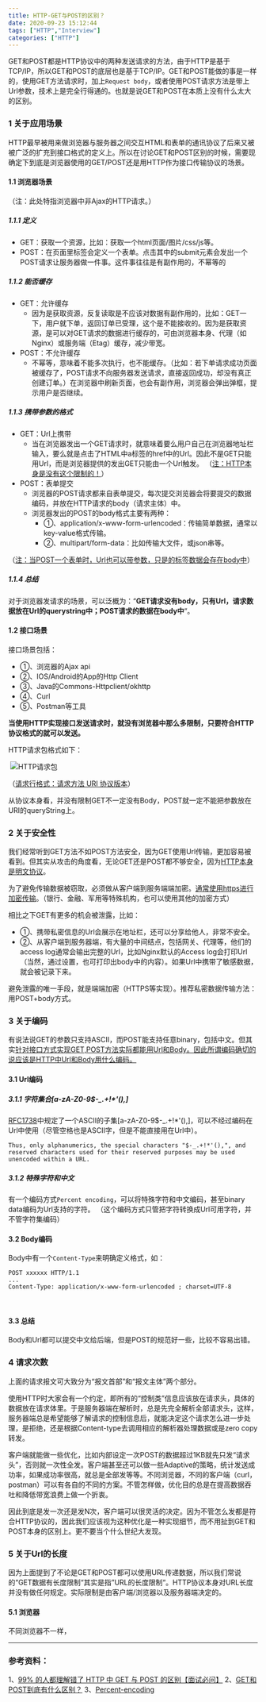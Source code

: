 ```yaml
---
title: HTTP-GET与POST的区别？
date: 2020-09-23 15:12:44
tags: ["HTTP","Interview"]
categories: ["HTTP"]
---
```




GET和POST都是HTTP协议中的两种发送请求的方法，由于HTTP是基于TCP/IP，所以GET和POST的底层也是基于TCP/IP。GET和POST能做的事是一样的，使用GET方法请求时，加上`Request body`，或者使用POST请求方法是带上Url参数，技术上是完全行得通的。也就是说GET和POST在本质上没有什么太大的区别。

<!--more-->

### 1 关于应用场景

HTTP最早被用来做浏览器与服务器之间交互HTML和表单的通讯协议了后来又被被广泛的扩充到接口格式的定义上。所以在讨论GET和POST区别的时候，需要现确定下到底是浏览器使用的GET/POST还是用HTTP作为接口传输协议的场景。

#### 1.1 浏览器场景

（注：此处特指浏览器中非Ajax的HTTP请求。）

##### 1.1.1 定义

- GET：获取一个资源，比如：获取一个html页面/图片/css/js等。
- POST：在页面里标签会定义一个表单。点击其中的submit元素会发出一个POST请求让服务器做一件事。这件事往往是有副作用的，不幂等的

##### 1.1.2 能否缓存

- GET：允许缓存
    - 因为是获取资源，反复读取是不应该对数据有副作用的，比如：GET一下，用户就下单，返回订单已受理，这个是不能接收的。因为是获取资源，是可以对GET请求的数据进行缓存的，可由浏览器本身、代理（如Nginx）或服务端（Etag）缓存，减少带宽。
- POST：不允许缓存
    - 不幂等，意味着不能多次执行，也不能缓存。（比如：若下单请求成功页面被缓存了，POST请求不向服务器发送请求，直接返回成功，却没有真正创建订单。）在浏览器中刷新页面，也会有副作用，浏览器会弹出弹框，提示用户是否继续。

##### 1.1.3 携带参数的格式

- GET：Url上携带
    - 当在浏览器发出一个GET请求时，就意味着要么用户自己在浏览器地址栏输入，要么就是点击了HTML中a标签的href中的Url。因此不是GET只能用Url，而是浏览器提供的发出GET只能由一个Url触发。
（<u>注：HTTP本身是没有这个限制的！</u>）
- POST：表单提交
    - 浏览器的POST请求都来自表单提交，每次提交浏览器会将要提交的数据编码，并放在HTTP请求的body（请求主体）中。
    - 浏览器发出的POST的body格式主要有两种：
        - ①、application/x-www-form-urlencoded：传输简单数据，通常以key-value格式传输。
        - ②、multipart/form-data：比如传输大文件，或json串等。

（<u>注：当POST一个表单时，Url也可以带参数，只是的标签数据会存在body中</u>）

##### 1.1.4 总结

对于浏览器发请求的场景，可以泛概为：“**GET请求没有body，只有Url，请求数据放在Url的querystring中；POST请求的数据在body中**“。

#### 1.2 接口场景

接口场景包括：

- ①、浏览器的Ajax api
- ②、IOS/Android的App的Http Client
- ③、Java的Commons-Httpclient/okhttp
- ④、Curl
- ⑤、Postman等工具



**当使用HTTP实现接口发送请求时，就没有浏览器中那么多限制，只要符合HTTP协议格式的就可以发送。**

HTTP请求包格式如下：

​    ![HTTP请求包](https://cdn.jsdelivr.net/gh/Jovry-Lee/cdn/img/HTTP/HTTP请求包.png)

（<u>请求行格式：请求方法 URI 协议版本</u>）

从协议本身看，并没有限制GET不一定没有Body，POST就一定不能把参数放在URI的queryString上。



### 2 关于安全性

我们经常听到GET方法不如POST方法安全，因为GET使用Url传输，更加容易被看到。但其实从攻击的角度看，无论GET还是POST都不够安全，因为<u>HTTP本身是明文协议</u>。

为了避免传输数据被窃取，必须做从客户端到服务端端加密。<u>通常使用https进行加密传输</u>。（银行、金融、军用等特殊机构，也可以使用其他的加密方式）



相比之下GET有更多的机会被泄露，比如：
- ①、携带私密信息的Url会展示在地址栏，还可以分享给他人，非常不安全。
- ②、从客户端到服务器端，有大量的中间结点，包括网关、代理等，他们的access log通常会输出完整的Url，比如Nginx默认的Access log会打印Url（当然，通过设置，也可打印出body中的内容）。如果Url中携带了敏感数据，就会被记录下来。


避免泄露的唯一手段，就是端端加密（HTTPS等实现）。推荐私密数据传输方法：用POST+body方式。



### 3 关于编码

有说法说GET的参数只支持ASCII，而POST能支持任意binary，包括中文。但其实<u>针对接口方式实现GET,POST方法实际都能用Url和Body。因此所谓编码确切的说应该是HTTP中Url和Body用什么编码。</u>

#### 3.1 Url编码

##### 3.1.1 字符集合[a-zA-Z0-9$-_.+!*'(),]

[RFC1738](https://link.zhihu.com/?target=https%3A//www.ietf.org/rfc/rfc1738.txt)中规定了一个ASCII的子集[a-zA-Z0-9$-_.+!*'(),]，可以不经过编码在Url中使用（尽管空格也是ASCII字，但是不能直接用在Url中）。

```
Thus, only alphanumerics, the special characters "$-_.+!*'(),", and
reserved characters used for their reserved purposes may be used
unencoded within a URL.      
```

##### 3.1.2 特殊字符和中文

有一个编码方式`Percent encoding`，可以将特殊字符和中文编码，甚至binary data编码为Url支持的字符。
（这个编码方式只管把字符转换成Url可用字符，并不管字符集编码）



#### 3.2 Body编码
Body中有一个`Content-Type`来明确定义格式，如：

```
POST xxxxxx HTTP/1.1
...
Content-Type: application/x-www-form-urlencoded ; charset=UTF-8
```

​    

#### 3.3 总结

Body和Url都可以提交中文给后端，但是POST的规范好一些，比较不容易出错。



### 4 请求次数

上面的请求报文可大致分为“报文首部”和“报文主体”两个部分。

使用HTTP时大家会有一个约定，即所有的“控制类”信息应该放在请求头，具体的数据放在请求体里。于是服务器端在解析时，总是先完全解析全部请求头，这样，服务器端总是希望能够了解请求的控制信息后，就能决定这个请求怎么进一步处理，是拒绝，还是根据Content-type去调用相应的解析器处理数据或是zero copy转发。

客户端就能做一些优化，比如内部设定一次POST的数据超过1KB就先只发“请求头”，否则就一次性全发。客户端甚至还可以做一些Adaptive的策略，统计发送成功率，如果成功率很高，就总是全部发等等。不同浏览器，不同的客户端（curl，postman）可以有各自的不同的方案。不管怎样做，优化目的总是在提高数据吞吐和降低带宽浪费上做一个折衷。

因此到底是发一次还是发N次，客户端可以很灵活的决定。因为不管怎么发都是符合HTTP协议的，因此我们应该视为这种优化是一种实现细节，而不用扯到GET和POST本身的区别上。更不要当个什么世纪大发现。



### 5 关于Url的长度

因为上面提到了不论是GET和POST都可以使用URL传递数据，所以我们常说的“GET数据有长度限制“其实是指”URL的长度限制“。HTTP协议本身对URL长度并没有做任何规定。实际限制是由客户端/浏览器以及服务器端决定的。

#### 5.1 浏览器

不同浏览器不一样，

------

### 参考资料：

1、[99% 的人都理解错了 HTTP 中 GET 与 POST 的区别【面试必问】](https://zhuanlan.zhihu.com/p/54654014)
2、[GET和POST到底有什么区别？](https://www.zhihu.com/question/28586791/answer/767316172)
3、[Percent-encoding](https://en.wikipedia.org/wiki/Percent-encoding)